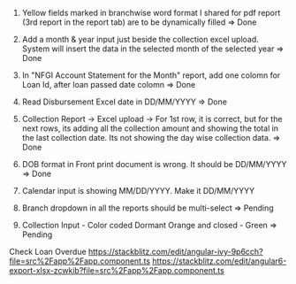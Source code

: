 1. Yellow fields marked in branchwise word format I shared for pdf report (3rd report in the report tab) are to be dynamically filled => Done
1. Add a month & year input just beside the collection excel upload. System will insert the data in the selected month of the selected year => Done
2. In "NFGI Account Statement for the Month" report, add one colomn for Loan Id, after loan passed date colomn => Done
3. Read Disbursement Excel date in DD/MM/YYYY => Done

4. Collection Report -> Excel upload -> For 1st row, it is correct, but for the next rows, its adding all the collection amount and showing the total in the last collection date. Its not showing the day wise collection data. => Done

2. DOB format in Front print document is wrong. It should be DD/MM/YYYY => Done

3. Calendar input is showing MM/DD/YYYY. Make it DD/MM/YYYY
5. Branch dropdown in all the reports should be multi-select => Pending
6. Collection Input - Color coded Dormant Orange and closed - Green => Pending



<!-- Notes -->
Check Loan Overdue
https://stackblitz.com/edit/angular-ivy-9p6cch?file=src%2Fapp%2Fapp.component.ts
https://stackblitz.com/edit/angular6-export-xlsx-zcwkib?file=src%2Fapp%2Fapp.component.ts